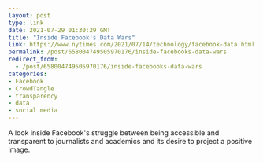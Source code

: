 ```yaml
---
layout: post
type: link
date: 2021-07-29 01:30:29 GMT
title: "Inside Facebook's Data Wars"
link: https://www.nytimes.com/2021/07/14/technology/facebook-data.html
permalink: /post/658004749505970176/inside-facebooks-data-wars
redirect_from: 
  - /post/658004749505970176/inside-facebooks-data-wars
categories:
- Facebook
- CrowdTangle
- transparency
- data
- social media
---
```

<p>A look inside Facebook's struggle between being accessible and transparent to journalists and academics and its desire to project a positive image.</p>
